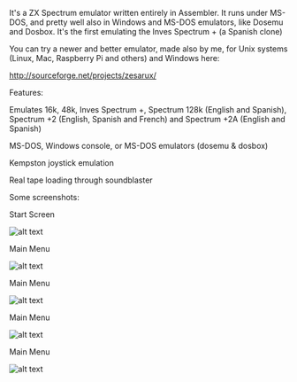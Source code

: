 

It's a ZX Spectrum emulator written entirely in Assembler. It runs under MS-DOS, and pretty well also in Windows and MS-DOS emulators, like Dosemu and Dosbox. It's the first emulating the Inves Spectrum + (a Spanish clone)

You can try a newer and better emulator, made also by me, for Unix systems (Linux, Mac, Raspberry Pi and others) and Windows here:

http://sourceforge.net/projects/zesarux/


Features:

Emulates 16k, 48k, Inves Spectrum +, Spectrum 128k (English and Spanish), Spectrum +2 (English, Spanish and French) and Spectrum +2A (English and Spanish)

MS-DOS, Windows console, or MS-DOS emulators (dosemu & dosbox)

Kempston joystick emulation

Real tape loading through soundblaster




Some screenshots:

Start Screen

![alt text](https://github.com/chernandezba/zxspectr/raw/master/screenshots/zxspectr-1.jpg "Start Screen")


Main Menu

![alt text](https://github.com/chernandezba/zxspectr/raw/master/screenshots/zxspectr-2.jpg "Main Menu")


Main Menu

![alt text](https://github.com/chernandezba/zxspectr/raw/master/screenshots/zxspectr-3.jpg "Main Menu")


Main Menu

![alt text](https://github.com/chernandezba/zxspectr/raw/master/screenshots/zxspectr-4.jpg "Main Menu")


Main Menu

![alt text](https://github.com/chernandezba/zxspectr/raw/master/screenshots/zxspectr-5.jpg "Main Menu")
